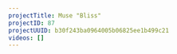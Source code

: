 ```yaml
---
projectTitle: Muse "Bliss"
projectID: 87
projectUUID: b30f243ba0964005b06825ee1b499c21
videos: []
---
```

